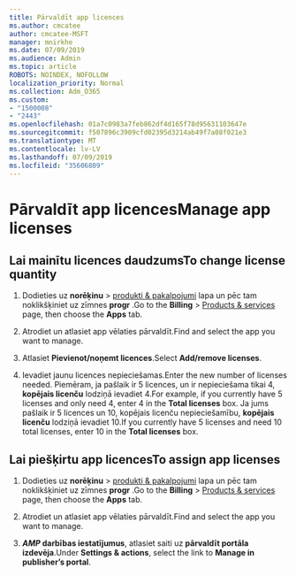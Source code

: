 ```yaml
---
title: Pārvaldīt app licences
ms.author: cmcatee
author: cmcatee-MSFT
manager: mnirkhe
ms.date: 07/09/2019
ms.audience: Admin
ms.topic: article
ROBOTS: NOINDEX, NOFOLLOW
localization_priority: Normal
ms.collection: Adm_O365
ms.custom:
- "1500008"
- "2443"
ms.openlocfilehash: 01a7c0983a7feb862df4d165f78d95631103647e
ms.sourcegitcommit: f507896c3909cfd02395d3214ab49f7a08f021e3
ms.translationtype: MT
ms.contentlocale: lv-LV
ms.lasthandoff: 07/09/2019
ms.locfileid: "35606809"
---
```

# <a name="manage-app-licenses"></a><span data-ttu-id="02b5e-102">Pārvaldīt app licences</span><span class="sxs-lookup"><span data-stu-id="02b5e-102">Manage app licenses</span></span>

## <a name="to-change-license-quantity"></a><span data-ttu-id="02b5e-103">Lai mainītu licences daudzums</span><span class="sxs-lookup"><span data-stu-id="02b5e-103">To change license quantity</span></span>

1. <span data-ttu-id="02b5e-104">Dodieties uz **norēķinu** > [produkti & pakalpojumi](https://go.microsoft.com/fwlink/p/?linkid=842054) lapa un pēc tam noklikšķiniet uz zīmnes **progr** .</span><span class="sxs-lookup"><span data-stu-id="02b5e-104">Go to the **Billing** > [Products & services](https://go.microsoft.com/fwlink/p/?linkid=842054) page, then choose the **Apps** tab.</span></span>

2. <span data-ttu-id="02b5e-105">Atrodiet un atlasiet app vēlaties pārvaldīt.</span><span class="sxs-lookup"><span data-stu-id="02b5e-105">Find and select the app you want to manage.</span></span>  

3. <span data-ttu-id="02b5e-106">Atlasiet **Pievienot/noņemt licences**.</span><span class="sxs-lookup"><span data-stu-id="02b5e-106">Select **Add/remove licenses**.</span></span>

4. <span data-ttu-id="02b5e-107">Ievadiet jaunu licences nepieciešamas.</span><span class="sxs-lookup"><span data-stu-id="02b5e-107">Enter the new number of licenses needed.</span></span> <span data-ttu-id="02b5e-108">Piemēram, ja pašlaik ir 5 licences, un ir nepieciešama tikai 4, **kopējais licenču** lodziņā ievadiet 4.</span><span class="sxs-lookup"><span data-stu-id="02b5e-108">For example, if you currently have 5 licenses and only need 4, enter 4 in the **Total licenses** box.</span></span> <span data-ttu-id="02b5e-109">Ja jums pašlaik ir 5 licences un 10, kopējais licenču nepieciešamību, **kopējais licenču** lodziņā ievadiet 10.</span><span class="sxs-lookup"><span data-stu-id="02b5e-109">If you currently have 5 licenses and need 10 total licenses, enter 10 in the **Total licenses** box.</span></span>

## <a name="to-assign-app-licenses"></a><span data-ttu-id="02b5e-110">Lai piešķirtu app licences</span><span class="sxs-lookup"><span data-stu-id="02b5e-110">To assign app licenses</span></span>

1. <span data-ttu-id="02b5e-111">Dodieties uz **norēķinu** > [produkti & pakalpojumi](https://go.microsoft.com/fwlink/p/?linkid=842054) lapa un pēc tam noklikšķiniet uz zīmnes **progr** .</span><span class="sxs-lookup"><span data-stu-id="02b5e-111">Go to the **Billing** > [Products & services](https://go.microsoft.com/fwlink/p/?linkid=842054) page, then choose the **Apps** tab.</span></span>

2. <span data-ttu-id="02b5e-112">Atrodiet un atlasiet app vēlaties pārvaldīt.</span><span class="sxs-lookup"><span data-stu-id="02b5e-112">Find and select the app you want to manage.</span></span>  

3. <span data-ttu-id="02b5e-113">**_AMP_ darbības iestatījumus**, atlasiet saiti uz **pārvaldīt portāla izdevēja**.</span><span class="sxs-lookup"><span data-stu-id="02b5e-113">Under **Settings & actions**, select the link to **Manage in publisher’s portal**.</span></span>